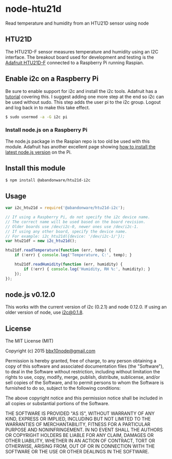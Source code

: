 # node-htu21d

Read temperature and humidity from an HTU21D sensor using node

## HTU21D

The HTU21D-F sensor measures temperature and humidity using an I2C interface.
The breakout board used for development and testing is the
[Adafruit HTU21D-F](http://www.adafruit.com/product/1899) connected to
a Raspberry Pi running Raspian.

## Enable i2c on a Raspberry Pi

Be sure to enable support for i2c and install the i2c tools. Adafruit has a
[tutorial](https://learn.adafruit.com/adafruits-raspberry-pi-lesson-4-gpio-setup/configuring-i2c)
covering this. I suggest adding one more step at the end so i2c can be used
without sudo. This step adds the user pi to the i2c group. Logout and log
back in to make this take effect.
```bash
$ sudo usermod -a -G i2c pi
```

### Install node.js on a Raspberry Pi

The node.js package in the Raspian repo is too old be used with this module.
Adafruit has another excellent page showing
[how to install the latest node.js version](https://learn.adafruit.com/raspberry-pi-hosting-node-red/setting-up-node-dot-js)
on the Pi.

## Install this module

```bash
$ npm install @abandonware/htu21d-i2c
```

## Usage

````javascript
var i2c_htu21d = require('@abandonware/htu21d-i2c');

// If using a Raspberry Pi, do not specify the i2c device name.
// The correct name will be used based on the board revision.
// Older boards use /dev/i2c-0, newer ones use /dev/i2c-1.
// If using any other board, specify the device name.
// For example: i2c_htu21d({device: '/dev/i2c-1/'});
var htu21df = new i2c_htu21d();

htu21df.readTemperature(function (err, temp) {
    if (!err) { console.log('Temperature, C:', temp); }

    htu21df.readHumidity(function (err, humidity) {
        if (!err) { console.log('Humidity, RH %:', humidity); }
    });
});
````

## node.js v0.12.0

This works with the current version of i2c (0.2.1) and node 0.12.0. If using an
older version of node, use i2c@0.1.8.

## License

The MIT License (MIT)

Copyright (c) 2015 bbx10node@gmail.com

Permission is hereby granted, free of charge, to any person obtaining a copy
of this software and associated documentation files (the "Software"), to deal
in the Software without restriction, including without limitation the rights
to use, copy, modify, merge, publish, distribute, sublicense, and/or sell
copies of the Software, and to permit persons to whom the Software is
furnished to do so, subject to the following conditions:

The above copyright notice and this permission notice shall be included in all
copies or substantial portions of the Software.

THE SOFTWARE IS PROVIDED "AS IS", WITHOUT WARRANTY OF ANY KIND, EXPRESS OR
IMPLIED, INCLUDING BUT NOT LIMITED TO THE WARRANTIES OF MERCHANTABILITY,
FITNESS FOR A PARTICULAR PURPOSE AND NONINFRINGEMENT. IN NO EVENT SHALL THE
AUTHORS OR COPYRIGHT HOLDERS BE LIABLE FOR ANY CLAIM, DAMAGES OR OTHER
LIABILITY, WHETHER IN AN ACTION OF CONTRACT, TORT OR OTHERWISE, ARISING FROM,
OUT OF OR IN CONNECTION WITH THE SOFTWARE OR THE USE OR OTHER DEALINGS IN THE
SOFTWARE.

